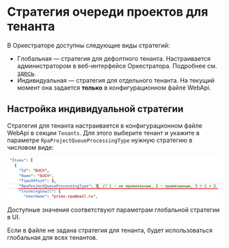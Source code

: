 # Стратегия очереди проектов для тенанта

В Оркестраторе доступны следующие виды стратегий:
* Глобальная — стратегия для дефолтного тенанта. Настраивается администратором в веб-интерфейсе Оркестратора. Подробнее см. [здесь](https://docs.primo-rpa.ru/primo-rpa/orchestrator/settings/projects-queue).
* Индивидуальная — стратегия для отдельного тенанта. На текущий момент она задается **только** в конфигурационном файле WebApi.

## Настройка индивидуальной стратегии

Стратегия для тенанта настраивается в конфигурационном файле WebApi в секции `Tenants`. Для этого выберите тенант и укажите в параметре `RpaProjectQueueProcessingType` нужную стратегию в числовом виде:

![](<../../.gitbook/assets/new-pic-tenant-strategy.png>)

Доступные значения соответствуют параметрам глобальной стратегии в UI. 

Если в файле не задана стратегия для тенанта, будет использоваться глобальная для всех тенантов. 
